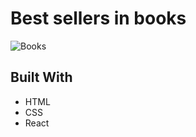 # Best sellers in books


![Books](https://user-images.githubusercontent.com/60655590/227194640-f055efdf-51cb-46b7-b36b-1afe3596dab9.png)



## Built With

* HTML
* CSS
* React

